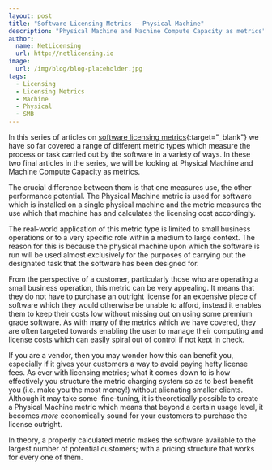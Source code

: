 ```yaml
---
layout: post
title: "Software Licensing Metrics – Physical Machine"
description: "Physical Machine and Machine Compute Capacity as metrics"
author:
  name: NetLicensing
  url: http://netlicensing.io
image:
  url: /img/blog/blog-placeholder.jpg
tags:
  - Licensing
  - Licensing Metrics
  - Machine
  - Physical
  - SMB
---
```


In this series of articles on [software licensing metrics](https://www.google.com/search?q=site%3Anetlicensing.io%20Software%20Licensing%20Metrics "Software Licensing Metrics"){:target="_blank"} we have so far covered a range of different metric types which measure the process or task carried out by the software in a variety of ways. In these two final articles in the series, we will be looking at Physical Machine and Machine Compute Capacity as metrics.

The crucial difference between them is that one measures use, the other performance potential. The Physical Machine metric is used for software which is installed on a single physical machine and the metric measures the use which that machine has and calculates the licensing cost accordingly.

The real-world application of this metric type is limited to small business operations or to a very specific role within a medium to large context. The reason for this is because the physical machine upon which the software is run will be used almost exclusively for the purposes of carrying out the designated task that the software has been designed for.

From the perspective of a customer, particularly those who are operating a small business operation, this metric can be very appealing. It means that they do not have to purchase an outright license for an expensive piece of software which they would otherwise be unable to afford, instead it enables them to keep their costs low without missing out on using some premium grade software. As with many of the metrics which we have covered, they are often targeted towards enabling the user to manage their computing and license costs which can easily spiral out of control if not kept in check.

If you are a vendor, then you may wonder how this can benefit you, especially if it gives your customers a way to avoid paying hefty license fees. As ever with licensing metrics; what it comes down to is how effectively you structure the metric charging system so as to best benefit you (i.e. make you the most money!) without alienating smaller clients. Although it may take some  fine-tuning, it is theoretically possible to create a Physical Machine metric which means that beyond a certain usage level, it becomes _more_ economically sound for your customers to purchase the license outright.

In theory, a properly calculated metric makes the software available to the largest number of potential customers; with a pricing structure that works for every one of them.
